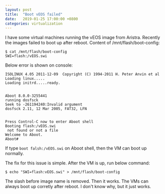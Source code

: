 ```yaml
---
layout: post
title:  "Boot vEOS failed"
date:   2019-01-25 17:00:00 +0800
categories: virtualization
---
```


I have some virtual machines running the vEOS image from Aristra. Recently the images failed to boot up after reboot. Content of /mnt/flash/boot-config:

```
$ cat /mnt/flash/boot-config
SWI=flash:/vEOS.swi
```

Below error is shown on console:

```
ISOLINUX 4.05 2011-12-09  Copyright (C) 1994-2011 H. Peter Anvin et al
Loading linux.....
Loading initrd.....ready.


Aboot 8.0.0-3255441
running dosfsck
Seek to -261194240:Invalid argument
dosfsck 2.11, 12 Mar 2005, FAT32, LFN


Press Control-C now to enter Aboot shell
Booting flash:/vEOS.swi
 not found or not a file
Welcome to Aboot.
Aboot#
```

If type `boot falsh:/vEOS.swi` on Aboot shell, then the VM can boot up normally.

The fix for this issue is simple. After the VM is up, run below command:
```
$ echo "SWI=flash:vEOS.swi" > /mnt/flash/boot-config
```

The slash before image name is removed. Then it works. The VMs can always boot up corretly after reboot. I don't know why, but it just works.
